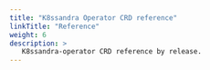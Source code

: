 ```yaml
---
title: "K8ssandra Operator CRD reference"
linkTitle: "Reference"
weight: 6
description: >
   K8ssandra-operator CRD reference by release.
---
```

